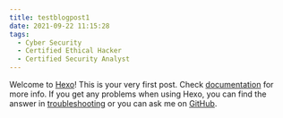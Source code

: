 ```yaml
---
title: testblogpost1
date: 2021-09-22 11:15:28
tags:
  - Cyber Security
  - Certified Ethical Hacker
  - Certified Security Analyst
---
```


Welcome to [Hexo](https://hexo.io/)! This is your very first post. Check [documentation](https://hexo.io/docs/) for more info. If you get any problems when using Hexo, you can find the answer in [troubleshooting](https://hexo.io/docs/troubleshooting.html) or you can ask me on [GitHub](https://github.com/hexojs/hexo/issues).
